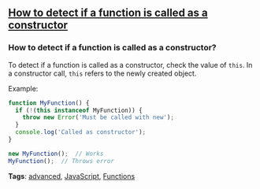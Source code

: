 ## [How to detect if a function is called as a constructor](#how-to-detect-if-a-function-is-called-as-constructor)

### How to detect if a function is called as a constructor?

To detect if a function is called as a constructor, check the value of `this`. In a constructor call, `this` refers to the newly created object.

Example:

```javascript
function MyFunction() {
  if (!(this instanceof MyFunction)) {
    throw new Error('Must be called with new');
  }
  console.log('Called as constructor');
}

new MyFunction();  // Works
MyFunction();  // Throws error
```

**Tags**: [advanced](./level/advanced), [JavaScript](./theme/javascript), [Functions](./theme/functions)


